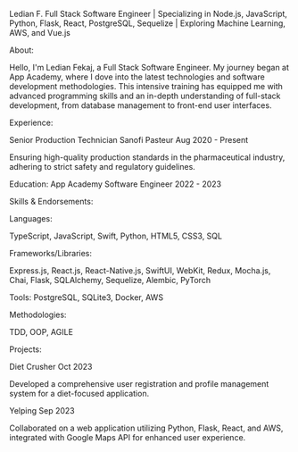 Ledian F.
Full Stack Software Engineer | Specializing in Node.js, JavaScript, Python, Flask, React, PostgreSQL, Sequelize | Exploring Machine Learning, AWS, and Vue.js

About:

Hello, I'm Ledian Fekaj, a Full Stack Software Engineer. My journey began at App Academy, where I dove into the latest technologies and software development methodologies. This intensive training has equipped me with advanced programming skills and an in-depth understanding of full-stack development, from database management to front-end user interfaces.


Experience:

Senior Production Technician
Sanofi Pasteur
Aug 2020 - Present

Ensuring high-quality production standards in the pharmaceutical industry, adhering to strict safety and regulatory guidelines.

Education:
App Academy
Software Engineer
2022 - 2023

Skills & Endorsements:

Languages: 

TypeScript, JavaScript, Swift, Python, HTML5, CSS3, SQL

Frameworks/Libraries: 

Express.js, React.js, React-Native.js, SwiftUI, WebKit, Redux, Mocha.js, Chai, Flask, SQLAlchemy, Sequelize, Alembic, PyTorch

Tools: 
PostgreSQL, SQLite3, Docker, AWS

Methodologies: 

TDD, OOP, AGILE

Projects:

Diet Crusher
Oct 2023

Developed a comprehensive user registration and profile management system for a diet-focused application.

Yelping
Sep 2023

Collaborated on a web application utilizing Python, Flask, React, and AWS, integrated with Google Maps API for enhanced user experience.


